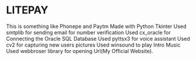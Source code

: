 # LITEPAY
This is something like Phonepe and Paytm
Made with Python Tkinter
Used smtplib for sending email for number verification
Used cx_oracle for Connecting the Oracle SQL Database
Used pyttsx3 for voice assistant
Used cv2 for capturing new users pictures
Used winsound to play Intro Music
Used webbroser library for opening Url(My Official Website).
